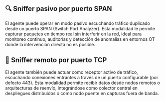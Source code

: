 

## 🔍 Sniffer pasivo por puerto SPAN
El agente puede operar en modo pasivo escuchando tráfico duplicado desde un puerto SPAN (Switch Port Analyzer). Esta modalidad le permite capturar paquetes en tiempo real sin interferir en la red, ideal para monitoreo continuo, auditorías y detección de anomalías en entornos OT donde la intervención directa no es posible.
## 📡 Sniffer remoto por puerto TCP
El agente también puede actuar como receptor activo de tráfico, escuchando conexiones entrantes a través de un puerto configurable (por defecto 443). Esta modalidad permite recibir datos desde nodos remotos o arquitecturas de reenvío, integrándose como colector central en despliegues distribuidos o como nodo puente en capturas fuera de banda.
